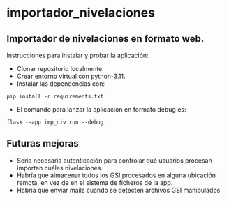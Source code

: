 # importador_nivelaciones

## Importador de nivelaciones en formato web.

Instrucciones para instalar y probar la aplicación:

- Clonar repositorio localmente.
- Crear entorno virtual con python-3.11.
- Instalar las dependencias con:

```console
pip install -r requirements.txt
```

- El comando para lanzar la aplicación en formato debug es:

```console
flask --app imp_niv run --debug
```

## Futuras mejoras

- Sería necesaria autenticación para controlar qué usuarios procesan importan cuáles nivelaciones.
- Habría que almacenar todos los GSI procesados en alguna ubicación remota, en vez de en el sistema de ficheros de la app.
- Habría que enviar mails cuando se detecten archivos GSI manipulados.